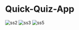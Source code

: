 # Quick-Quiz-App



![ss2](https://user-images.githubusercontent.com/72973152/209452175-4434288f-626f-49f7-bbdf-d6e926dfdde0.png)
![ss3](https://user-images.githubusercontent.com/72973152/209452182-b57ed170-2bf1-4329-9a08-e4485c2d9ee0.png)
![ss5](https://user-images.githubusercontent.com/72973152/209452183-3cb808de-a85b-4a54-b33c-75899fcdb0d3.png)
